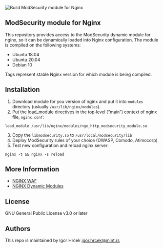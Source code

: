 ![Build ModSecurity module for Nginx](https://github.com/mint-hosting/nginx-module-modsecurity/workflows/Build%20ModSecurity%20module%20for%20Nginx/badge.svg)

ModSecurity module for Nginx
-----------------

This repository provides access to the ModSecurity dynamic module for nginx, so it can be dynamically loaded into Nginx configuration. The module is compiled on the following systems:
- Ubuntu 18.04
- Ubuntu 20.04
- Debian 10

Tags represent stable Nginx version for which module is being compiled.

Installation
-----------------
1. Download module for you version of nginx and put it into `modules` directory (uslually `/usr/lib/nginx/modules`).
2. Put the load_module directives in the top‑level (“main”) context of nginx file, `nginx.conf`:
```
load_module /usr/lib/nginx/modules/ngx_http_modsecurity_module.so
```
3. Copy the `libmodsecurity.so` to `/usr/local/modsecurity/lib`
4. Deploy ModSecurity rules of your choice (OWASP, Comodo, Atimocorp)
5. Test new configuration and reload nginx server:
```
nginx -t && nginx -s reload
```

More Information
-----------------
- [NGINX WAF](https://docs.nginx.com/nginx/admin-guide/dynamic-modules/nginx-waf/)
- [NGINX Dynamic Modules](https://docs.nginx.com/nginx/admin-guide/dynamic-modules/dynamic-modules/)

License
-----------------
GNU General Public License v3.0 or later

Authors
-----------------
This repo is maintained by Igor Hrček <igor.hrcek@mint.rs>
